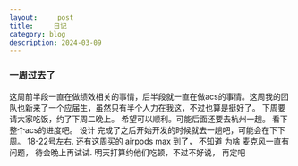 ```yaml
---
layout:     post
title:     日记
category: blog
description: 2024-03-09
--- 
```


### 一周过去了

这周前半段一直在做绩效相关的事情，后半段就一直在做acs的事情。这周我的团队也新来了一个应届生，虽然只有半个人力在我这，不过也算是挺好了。 下周要请大家吃饭，约了下周二晚上。 希望可以顺利。可能后面还要去杭州一趟。 看下整个acs的进度吧。 设计 完成了之后开始开发的时候就去一趟吧，可能会在下下周。 18-22号左右. 还有这周买的 airpods max  到了， 不知道 为啥 麦克风一直有问题， 待会晚上再试试. 明天打算约他们吃顿，不过不好说， 再定吧


